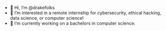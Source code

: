 - 👋 Hi, I’m @drakefolks
- 👀 I’m interested in a remote internship for cybersecurity, ethical hacking, data science, or computer science!
- 🌱 I’m currently working on a bachelors in computer science.


<!---
drakefolks/drakefolks is a ✨ special ✨ repository because its `README.md` (this file) appears on your GitHub profile.
You can click the Preview link to take a look at your changes.
--->
